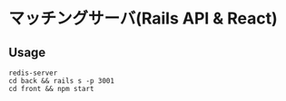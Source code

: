 # マッチングサーバ(Rails API & React)

## Usage

```shell
redis-server
cd back && rails s -p 3001
cd front && npm start
```
